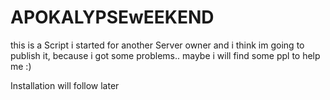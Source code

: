 APOKALYPSEwEEKEND
=================


this is a Script i started for another Server owner and i think im going to publish it, because i got some problems.. maybe i will find some ppl to help me :)

Installation will follow later
